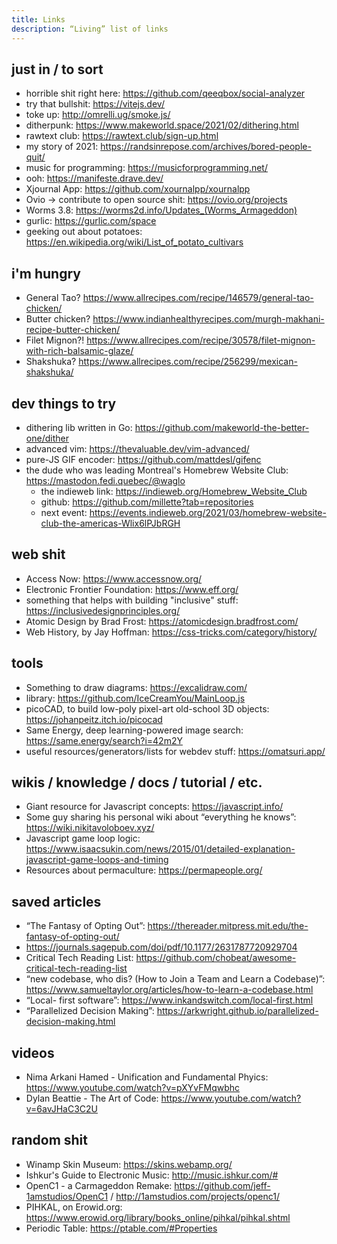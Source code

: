 ```yaml
---
title: Links
description: “Living” list of links
---
```


## just in / to sort

- horrible shit right here: https://github.com/qeeqbox/social-analyzer
- try that bullshit: https://vitejs.dev/
- toke up: http://omrelli.ug/smoke.js/
- ditherpunk: https://www.makeworld.space/2021/02/dithering.html
- rawtext club: https://rawtext.club/sign-up.html
- my story of 2021: https://randsinrepose.com/archives/bored-people-quit/
- music for programming: https://musicforprogramming.net/
- ooh: https://manifeste.drave.dev/
- Xjournal App: https://github.com/xournalpp/xournalpp
- Ovio -> contribute to open source shit: https://ovio.org/projects
- Worms 3.8: https://worms2d.info/Updates_(Worms_Armageddon)
- gurlic: https://gurlic.com/space
- geeking out about potatoes: https://en.wikipedia.org/wiki/List_of_potato_cultivars

## i'm hungry

- General Tao? https://www.allrecipes.com/recipe/146579/general-tao-chicken/
- Butter chicken? https://www.indianhealthyrecipes.com/murgh-makhani-recipe-butter-chicken/
- Filet Mignon?! https://www.allrecipes.com/recipe/30578/filet-mignon-with-rich-balsamic-glaze/
- Shakshuka? https://www.allrecipes.com/recipe/256299/mexican-shakshuka/

## dev things to try

- dithering lib written in Go: https://github.com/makeworld-the-better-one/dither
- advanced vim: https://thevaluable.dev/vim-advanced/
- pure-JS GIF encoder: https://github.com/mattdesl/gifenc
- the dude who was leading Montreal's Homebrew Website Club: https://mastodon.fedi.quebec/@waglo
  - the indieweb link: https://indieweb.org/Homebrew_Website_Club
  - github: https://github.com/millette?tab=repositories
  - next event: https://events.indieweb.org/2021/03/homebrew-website-club-the-americas-Wlix6lPJbRGH

## web shit

- Access Now: https://www.accessnow.org/
- Electronic Frontier Foundation: https://www.eff.org/
- something that helps with building "inclusive" stuff: https://inclusivedesignprinciples.org/
- Atomic Design by Brad Frost: https://atomicdesign.bradfrost.com/
- Web History, by Jay Hoffman: https://css-tricks.com/category/history/

## tools

- Something to draw diagrams: https://excalidraw.com/
- library: https://github.com/IceCreamYou/MainLoop.js
- picoCAD, to build low-poly pixel-art old-school 3D objects: https://johanpeitz.itch.io/picocad
- Same Energy, deep learning-powered image search: https://same.energy/search?i=42m2Y
- useful resources/generators/lists for webdev stuff: https://omatsuri.app/

## wikis / knowledge / docs / tutorial / etc.

- Giant resource for Javascript concepts: https://javascript.info/
- Some guy sharing his personal wiki about “everything he knows”: https://wiki.nikitavoloboev.xyz/
- Javascript game loop logic: https://www.isaacsukin.com/news/2015/01/detailed-explanation-javascript-game-loops-and-timing
- Resources about permaculture: https://permapeople.org/

## saved articles

- “The Fantasy of Opting Out”: https://thereader.mitpress.mit.edu/the-fantasy-of-opting-out/
- https://journals.sagepub.com/doi/pdf/10.1177/2631787720929704
- Critical Tech Reading List: https://github.com/chobeat/awesome-critical-tech-reading-list
- “new codebase, who dis? (How to Join a Team and Learn a Codebase)”: https://www.samueltaylor.org/articles/how-to-learn-a-codebase.html
- “Local- first software”: https://www.inkandswitch.com/local-first.html
- “Parallelized Decision Making”: https://arkwright.github.io/parallelized-decision-making.html

## videos

- Nima Arkani Hamed - Unification and Fundamental Phyics: https://www.youtube.com/watch?v=pXYvFMqwbhc
- Dylan Beattie - The Art of Code: https://www.youtube.com/watch?v=6avJHaC3C2U

## random shit

- Winamp Skin Museum: https://skins.webamp.org/
- Ishkur's Guide to Electronic Music: http://music.ishkur.com/#
- OpenC1 - a Carmageddon Remake: https://github.com/jeff-1amstudios/OpenC1 / http://1amstudios.com/projects/openc1/
- PIHKAL, on Erowid.org: https://www.erowid.org/library/books_online/pihkal/pihkal.shtml
- Periodic Table: https://ptable.com/#Properties
